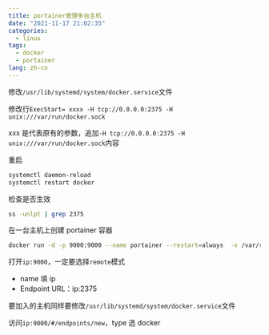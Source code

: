 ```yaml
---
title: portainer管理多台主机
date: "2021-11-17 21:02:35"
categories:
  - linux
tags:
  - docker
  - portainer
lang: zh-cn
---
```


修改`/usr/lib/systemd/system/docker.service`文件

修改行`ExecStart= xxxx -H tcp://0.0.0.0:2375 -H unix:///var/run/docker.sock`

xxx 是代表原有的参数，追加`-H tcp://0.0.0.0:2375 -H unix:///var/run/docker.sock`内容

重启

```bash
systemctl daemon-reload
systemctl restart docker
```

检查是否生效

<!-- more -->

```bash
ss -unlpt | grep 2375
```

在一台主机上创建 portainer 容器

```bash
docker run -d -p 9000:9000 --name portainer --restart=always  -v /var/run/docker.sock:/var/run/docker.sock -v  portainer_data:/data portainer/portainer
```

打开`ip:9000`，一定要选择`remote`模式

- name 填 ip
- Endpoint URL：ip:2375

要加入的主机同样要修改`/usr/lib/systemd/system/docker.service`文件

访问`ip:9000/#/endpoints/new`，type 选 docker
